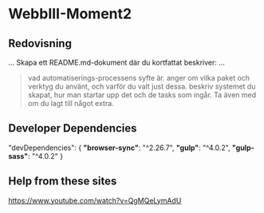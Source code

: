 # WebbIII-Moment2

## Redovisning
...
Skapa ett README.md-dokument där du kortfattat beskriver:
...
> vad automatiserings-processens syfte är.
> anger om vilka paket och verktyg du använt, och varför du valt just dessa.
> beskriv systemet du skapat, hur man startar upp det och de tasks som ingår.
> Ta även med om du lagt till något extra.

## Developer Dependencies
  "devDependencies": {
    __"browser-sync"__: "^2.26.7",
    __"gulp"__: "^4.0.2",
    __"gulp-sass"__: "^4.0.2"
  }

  ## Help from these sites
  https://www.youtube.com/watch?v=QgMQeLymAdU
  